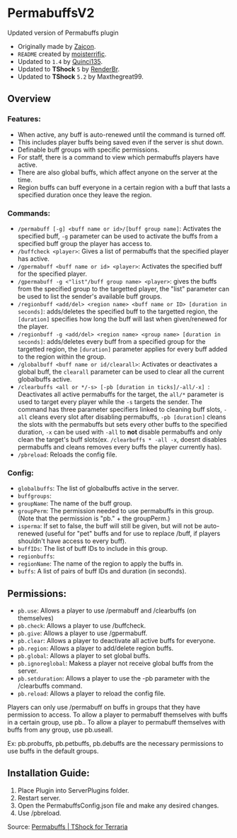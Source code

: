 # PermabuffsV2
Updated version of Permabuffs plugin
- Originally made by [Zaicon](https://github.com/Zaicon).
- `README` created by [moisterrific](https://github.com/moisterrific).
- Updated to `1.4` by [Quinci135](https://github.com/Quinci135).
- Updated to **TShock** `5` by [RenderBr](https://github.com/RenderBr).
- Updated to **TShock** `5.2` by Maxthegreat99.

## Overview
### Features:
- When active, any buff is auto-renewed until the command is turned off.
- This includes player buffs being saved even if the server is shut down.
- Definable buff groups with specific permissions.
- For staff, there is a command to view which permabuffs players have active.
- There are also global buffs, which affect anyone on the server at the time.
- Region buffs can buff everyone in a certain region with a buff that lasts a specified duration once they leave the region.

### Commands:
- `/permabuff [-g] <buff name or id>/[buff group name]`: Activates the specified buff, `-g` parameter can be used to activate the buffs from a specified buff group the player has access to.
- `/buffcheck <player>`: Gives a list of permabuffs that the specified player has active.
- `/gpermabuff <buff name or id> <player>`: Activates the specified buff for the specified player.
- `/gpermabuff -g <"list"/buff group name> <player>`: gives the buffs from the specified group to the targetted player, the "list" parameter can be used to list the sender's available buff groups.  
- `/regionbuff <add/del> <region name> <buff name or ID> [duration in seconds]`: adds/deletes the specified buff to the targetted region, the `[duration]` specifies how long the buff will last when given/renewed for the player.
- `/regionbuff -g <add/del> <region name> <group name> [duration in seconds]`: adds/deletes every buff from a specified group for the targetted region, the `[duration]` parameter applies for every buff added to the region within the group.
- `/globalbuff <buff name or id/clearall>`: Activates or deactivates a global buff, the `clearall` parameter can be used to clear all the current globalbuffs active.
- `/clearbuffs <all or */-s> [-pb [duration in ticks]/-all/-x] `: Deactivates all active permabuffs for the target, the `all/*` parameter is used to target every player while the `-s` targets the sender. The command has three parameter specifiers linked to cleaning buff slots, `-all` cleans every slot after disabling permabuffs, `-pb [duration]` cleans the slots with the permabuffs but sets every other buffs to the specified duration, `-x` can be used with `-all` to **not** disable permabuffs and only clean the target's buff slots(ex. `/clearbuffs * -all -x`, doesnt disables permabuffs and cleans removes every buffs the player currently has).
- `/pbreload`: Reloads the config file.

### Config:
- `globalbuffs`: The list of globalbuffs active in the server.
- `buffgroups`:
- `groupName`: The name of the buff group.
- `groupPerm`: The permission needed to use permabuffs in this group. (Note that the permission is "pb." + the groupPerm.)
- `isperma`: If set to false, the buff will still be given, but will not be auto-renewed (useful for "pet" buffs and for use to replace /buff, if players shouldn't have access to every buff).
- `buffIDs`: The list of buff IDs to include in this group.​
- `regionbuffs`:
- `regionName`: The name of the region to apply the buffs in.
- `buffs`: A list of pairs of buff IDs and duration (in seconds).​

## Permissions: 
- `pb.use`: Allows a player to use /permabuff and /clearbuffs (on themselves)
- `pb.check`: Allows a player to use /buffcheck.
- `pb.give`: Allows a player to use /gpermabuff.
- `pb.clear`: Allows a player to deactivate all active buffs for everyone.
- `pb.region`: Allows a player to add/delete region buffs.
- `pb.global`: Allows a player to set global buffs.
- `pb.ignoreglobal`: Makess a player not receive global buffs from the server.
- `pb.setduration`: Allows a player to use the -pb parameter with the /clearbuffs command.
- `pb.reload`: Allows a player to reload the config file.

Players can only use /permabuff on buffs in groups that they have permission to access. To allow a player to permabuff themselves with buffs in a certain group, use pb.<groupPerm>. To allow a player to permabuff themselves with buffs from any group, use pb.useall.

Ex: pb.probuffs, pb.petbuffs, pb.debuffs are the necessary permissions to use buffs in the default groups. 

## Installation Guide:
1. Place Plugin into ServerPlugins folder.
2. Restart server.
3. Open the PermabuffsConfig.json file and make any desired changes.
4. Use /pbreload. 

Source: [Permabuffs | TShock for Terraria](https://tshock.co/xf/index.php?resources/permabuffs.5/)
